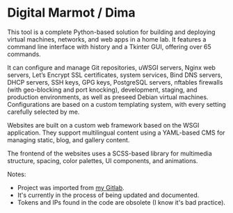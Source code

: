 # Digital Marmot / Dima

This tool is a complete Python-based solution for building and deploying virtual machines, networks, and web apps in a home lab. It features a command line interface with history and a Tkinter GUI, offering over 65 commands.

It can configure and manage Git repositories, uWSGI servers, Nginx web servers, Let’s Encrypt SSL certificates, system services, Bind DNS servers, DHCP servers, SSH keys, GPG keys, PostgreSQL servers, nftables firewalls (with geo-blocking and port knocking), development, staging, and production environments, as well as preseed Debian virtual machines. Configurations are based on a custom templating system, with every setting carefully selected by me.

Websites are built on a custom web framework based on the WSGI application. They support multilingual content using a YAML-based CMS for managing static, blog, and gallery content.

The frontend of the websites uses a SCSS-based library for multimedia structure, spacing, color palettes, UI components, and animations.

Notes:
- Project was imported from [my Gitlab](https://gitlab.com/lucamatei).
- It's currently in the process of being updated and documented.
- Tokens and IPs found in the code are obsolete (I know it's bad practice).
